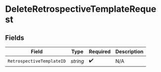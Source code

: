 # DeleteRetrospectiveTemplateRequest


## Fields

| Field                     | Type                      | Required                  | Description               |
| ------------------------- | ------------------------- | ------------------------- | ------------------------- |
| `RetrospectiveTemplateID` | *string*                  | :heavy_check_mark:        | N/A                       |